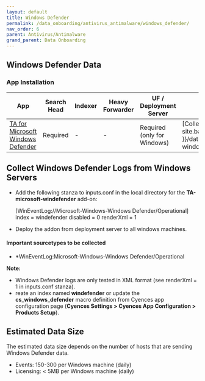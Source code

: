 ```yaml
---
layout: default
title: Windows Defender
permalink: /data_onboarding/antivirus_antimalware/windows_defender/
nav_order: 6
parent: Antivirus/Antimalware
grand_parent: Data Onboarding
---
```


## **Windows Defender Data**

### App Installation

| App |  Search Head  | Indexer | Heavy Forwarder | UF / Deployment Server | Additional Details |
| ---- | ------ | ------------ | -------------- | -------------------- | ------ |
| [TA for Microsoft Windows Defender](https://splunkbase.splunk.com/app/3734/) | Required | - | - | Required (only for Windows) | [Collect Windows Defender Logs from Windows Servers]({{ site.baseurl }}/data_onboarding/antivirus_antimalware/windows_defender/#collect-windows-defender-logs-from-windows-servers) |


## Collect Windows Defender Logs from Windows Servers

* Add the following stanza to inputs.conf in the local directory for the **TA-microsoft-windefender** add-on:

    [WinEventLog://Microsoft-Windows-Windows Defender/Operational] 
    index = windefender 
    disabled = 0 
    renderXml = 1 

* Deploy the addon from deployment server to all windows machines.


#### Important sourcetypes to be collected
* *WinEventLog:Microsoft-Windows-Windows Defender/Operational

**Note:** 

* Windows Defender logs are only tested in XML format (see renderXml = 1 in inputs.conf stanza).
* reate an index named **windefender** or update the **cs_windows_defender** macro definition from Cyences app configuration page (**Cyences Settings > Cyences App Configuration > Products Setup**).

## Estimated Data Size
The estimated data size depends on the number of hosts that are sending Windows Defender data. 

* Events: 150-300 per Windows machine (daily) 
* Licensing: < 5MB per Windows machine (daily)